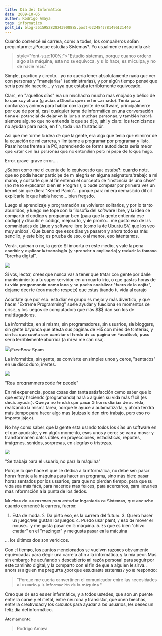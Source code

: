```yaml
---
title: Día del Informático
date: 2009-10-05
author: Rodrigo Amaya
tags: informatico
post_id: blog-3515952828243908885.post-6224843781496121440
---
```


Cuando comencé mi carrera, como a todos, los compañeros solían preguntarme: ¿Porque estudias Sistemas?. Yo usualmente respondía así:

> style="font-size:100%;">"Estudio sistemas, porque cuando ordeno algo a la máquina, esta no
> se equivoca, y si lo hace, es mi culpa, y no de nadie
> mas."

Simple, practico y directo... yo no quería tener absolutamente nada que ver con personas y "manejarlas" (administrarlas), y por algún tiempo pensé que seria posible hacerlo... y vaya que estaba terriblemente equivocado.

Claro, en "aquellos días" era un muchacho mucho mas enojado y bélico de lo que soy ahora (gracias a Diosito que me he calmado). Tenia poca confianza y animos para hablar con la gente de software, principalmente por que de por si, casi cualquier tema de informática en una conversación tiene el potencial de dejar en la luna a muchas personas, y también habrá siempre alguno que no entienda lo que se dijo, ¡ah! y claro: los tecnicismos no ayudan para nada, en fin, toda una frustración.

Así que me forme la idea de que la gente, era algo que tenia que eliminar de la ecuación de mi carrera, y limitarme a programar por programar y listo. Pasar horas frente a la PC, aprendiendo de forma autodidacta seria mejor que estar con las personas que no entendían pero ni papa de lo que hago.

Error, grave, grave error....

¿Saben como me dí cuenta de lo equivocado que estaba?: cuando note, que no podía hacer participe de mi alegría en alguna asignatura/trabajo a mi mamá, y contarle que al fin entendí el concepto de "instancia de una clase" (no me lo explicaron bien en Progra II), o pude compilar por primera vez un kernel sin que diera "Kernel Panic"... porque para mi era demasiado difícil explicarle lo que había hecho... bien fregado.

Luego el aprendizaje y programación se volvieron solitarios, y por lo tanto aburridos, y luego me tope con la filosofía del software libre, y la idea de compartir el código y programar bien (para que la gente entienda ese código) y discutir el código, mejorarlo, y de pronto... me gusto eso de las comunidades de Linux y software libre (como la de [Ubuntu SV](http://ubuntusv.org/ubuntu_web/), que los veo muy unidos). Que bueno que esos dias ya pasaron y ahora todo es más sencillo, y este blog es prueba de eso, o al menos, eso intentamos.

Verán, quieran o no, la gente SI importa en este medio, y vale la pena escribir y explicar la tecnología (y aprender a explicarlo) y reducir la famosa "brecha digital".

[![](http://1.bp.blogspot.com/_ayvorITawE4/SsqucEccfLI/AAAAAAAACLo/wVUBoOLgr4s/s320/brain-on-chip-main.jpg)](http://1.bp.blogspot.com/_ayvorITawE4/SsqucEccfLI/AAAAAAAACLo/wVUBoOLgr4s/s1600-h/brain-on-chip-main.jpg)

Si vos, lector, crees que nunca vas a tener que tratar con gente por darle mantenimiento a tu super servidor, en un cuarto frío, o que gastas horas de tu vida programando como loco y no podes socializar "fuera de la cajita", dejame decirte (con mucho respeto) que estas tirando tu vida al carajo.

Acordate que por eso: estudiar en grupo es mejor y más divertido, y que hacer "Extreme Programming" suele ayudar y funciona en momentos de crisis, y los juegos de computadora que más $$$ dan son los de multijugadores.

La informática, en si misma, sin programadores, sin usuarios, sin bloggers, sin gente bayunca que atesta sus paginas de Hi5 con miles de tonterías, y sin los que sueña con cambiar el fondo de su pagina en FaceBook, pues seria terriblemente aburrida (a mi ya me dan risa).

[![](http://3.bp.blogspot.com/_ayvorITawE4/Ssqucyv7EcI/AAAAAAAACL4/HUU0aHTr7tA/s320/spamFB.png)](http://3.bp.blogspot.com/_ayvorITawE4/Ssqucyv7EcI/AAAAAAAACL4/HUU0aHTr7tA/s1600-h/spamFB.png)¡FaceBook Spam!

La informática, sin gente, se convierte en simples unos y ceros, "sentados" en un disco duro, inertes.

[![](http://3.bp.blogspot.com/_ayvorITawE4/Ssqucp_UjzI/AAAAAAAACLw/3XIVC9wSSLo/s320/programmer.jpg)](http://3.bp.blogspot.com/_ayvorITawE4/Ssqucp_UjzI/AAAAAAAACLw/3XIVC9wSSLo/s1600-h/programmer.jpg)

"Real programmers code for people"

En mi experiencia, pocas cosas dan tanta satisfacción como saber que lo que estoy haciendo (programando) hará a alguien su vida más fácil (es decir: ayudar). Que ya no tendrá que pasar 3 horas diarias de su vida, realizando la misma tarea, porque le ayude a automatizarla, y ahora tendrá más tiempo para hacer algo mas (quizas le den otro trabajo, pero eso no importa jajaja).

No hay como saber, que la gente esta usando todos los días un software en el que ayudaste, y en algún momento, esos unos y ceros se van a mover y transformar en datos útiles, en proyecciones, estadísticas, reportes, imágenes, sonidos, sorpresas, en alegrías o tristezas.

[![](http://4.bp.blogspot.com/_ayvorITawE4/SsqudUwmurI/AAAAAAAACMA/ENz6mOwsuuU/s320/stock-photo-happy-users.jpg)](http://4.bp.blogspot.com/_ayvorITawE4/SsqudUwmurI/AAAAAAAACMA/ENz6mOwsuuU/s1600-h/stock-photo-happy-users.jpg)

"Se trabaja para el usuario, no para la máquina"

Porque lo que hace el que se dedica a la informática, no debe ser: pasar horas frente a la máquina para hacer un programa, sino más bien: pasar horas sentados por los usuarios, para que no pierdan tiempo, para que su vida sea más fácil, para hacerlos mas felices, para acercarlos, para llevarles mas información a la punta de los dedos.

Muchas de las razones para estudiar Ingeniería de Sistemas, que escuche cuando comencé la carrera, fueron:

1. Esta de moda. 2. Da pisto eso, es la carrera del futuro. 3. Quiero hacer un juego/Me gustan los juegos. 4. Puedo usar paint, y eso de mover el mouse... y me gusta pasar en la máquina. 5. Es que es bien "chivo chatiar" en el "mazinger" y me gusta pasar en la máquina

... los últimos dos son verídicos.

Con el tiempo, los puntos mencionados se vuelven razones obviamente equivocadas para elegir una carrera afín a la informática, y la mía peor. Más sin embargo he acuñando y descubierto mi razón personal para seguir por este caminito digital, y la comparto con el fin de que a alguien le sirva... ahora si alguien me pregunta ¿por qué estudiaste sistemas? yo le respondo:

> "Porque me quería convertir en el comunicador entre las
> necesidades el usuario y la información de la
> máquina."

Creo que de eso es ser informático, y a todos ustedes, que son un puente entre la carne y el metal, entre neurona y transistor, que unen brechas, entre la creatividad y los cálculos para ayudar a los usuarios, les deseo un feliz día del informático.

Atentamente:

> Rodrigo
> Amaya